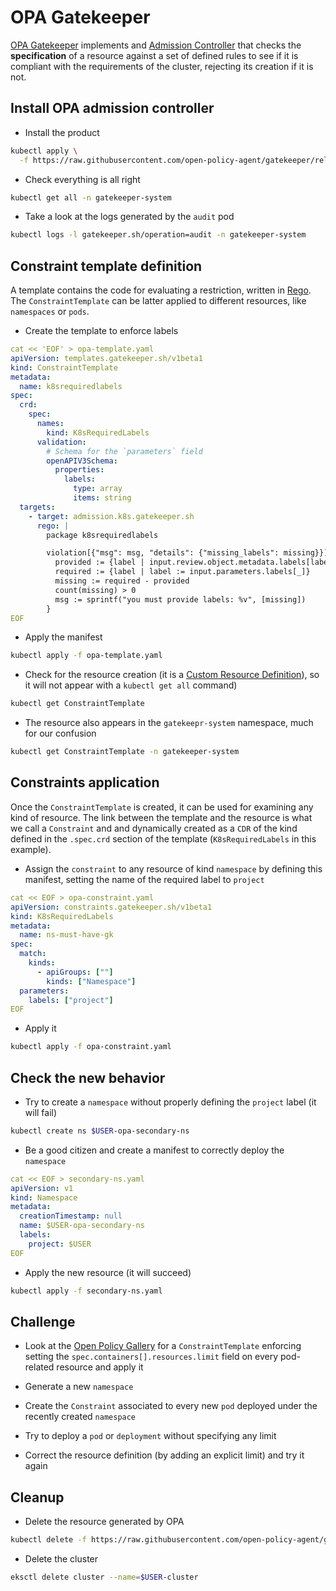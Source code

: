 # OPA Gatekeeper


[OPA Gatekeeper](https://github.com/open-policy-agent/gatekeeper) implements and [Admission Controller](https://kubernetes.io/docs/reference/access-authn-authz/admission-controllers/) that checks the **specification** of
a resource against a set of defined rules to see if it is compliant with the requirements of the
cluster, rejecting its creation if it is not.

## Install OPA admission controller

* Install the product

```bash
kubectl apply \
  -f https://raw.githubusercontent.com/open-policy-agent/gatekeeper/release-3.7/deploy/gatekeeper.yaml
```

* Check everything is all right

```bash
kubectl get all -n gatekeeper-system
```

* Take a look at the logs generated by the `audit` pod

```bash
kubectl logs -l gatekeeper.sh/operation=audit -n gatekeeper-system
```

## Constraint template definition

A template contains the code for evaluating a restriction, written in [Rego](https://www.openpolicyagent.org/docs/latest/policy-language/). The `ConstraintTemplate` can be latter applied to different resources, like `namespaces` or `pods`.

* Create the template to enforce labels

```yaml
cat << 'EOF' > opa-template.yaml
apiVersion: templates.gatekeeper.sh/v1beta1
kind: ConstraintTemplate
metadata:
  name: k8srequiredlabels
spec:
  crd:
    spec:
      names:
        kind: K8sRequiredLabels
      validation:
        # Schema for the `parameters` field
        openAPIV3Schema:
          properties:
            labels:
              type: array
              items: string
  targets:
    - target: admission.k8s.gatekeeper.sh
      rego: |
        package k8srequiredlabels

        violation[{"msg": msg, "details": {"missing_labels": missing}}] {
          provided := {label | input.review.object.metadata.labels[label]}
          required := {label | label := input.parameters.labels[_]}
          missing := required - provided
          count(missing) > 0
          msg := sprintf("you must provide labels: %v", [missing])
        }
EOF
```

* Apply the manifest

```bash
kubectl apply -f opa-template.yaml
```

* Check for the resource creation (it is a [Custom Resource Definition](https://kubernetes.io/docs/concepts/extend-kubernetes/api-extension/custom-resources/)), so it will not appear with a `kubectl get all` command)

```bash
kubectl get ConstraintTemplate
```

* The resource also appears in the `gatekeepr-system` namespace, much for our confusion

```bash
kubectl get ConstraintTemplate -n gatekeeper-system
```

## Constraints application

Once the `ConstraintTemplate` is created, it can be used for examining any kind of resource. The link between the template and the resource is what we call a `Constraint` and and dynamically created as a `CDR` of the kind defined in the `.spec.crd` section of the template (`K8sRequiredLabels` in this example).

* Assign the `constraint` to any resource of kind `namespace` by defining this manifest, setting the name of the required label to `project`

```yaml
cat << EOF > opa-constraint.yaml
apiVersion: constraints.gatekeeper.sh/v1beta1
kind: K8sRequiredLabels
metadata:
  name: ns-must-have-gk
spec:
  match:
    kinds:
      - apiGroups: [""]
        kinds: ["Namespace"]
  parameters:
    labels: ["project"]
EOF
```

* Apply it

```bash
kubectl apply -f opa-constraint.yaml
```

## Check the new behavior

* Try to create a `namespace` without properly defining the `project` label (it will fail)

```bash
kubectl create ns $USER-opa-secondary-ns
```

* Be a good citizen and create a manifest to correctly deploy the `namespace`

```yaml
cat << EOF > secondary-ns.yaml
apiVersion: v1
kind: Namespace
metadata:
  creationTimestamp: null
  name: $USER-opa-secondary-ns
  labels:
    project: $USER
EOF
```

* Apply the new resource (it will succeed)

```bash
kubectl apply -f secondary-ns.yaml
```

## Challenge

* Look at the [Open Policy Gallery](https://github.com/open-policy-agent/gatekeeper-library) for a `ConstraintTemplate` enforcing setting the `spec.containers[].resources.limit` field on every pod-related
resource and apply it

* Generate a new `namespace`

* Create the `Constraint` associated to every new `pod` deployed under the recently created `namespace`

* Try to deploy a `pod` or `deployment` without specifying any limit

* Correct the resource definition (by adding an explicit limit) and try it again

## Cleanup

* Delete the resource generated by OPA
  
```bash
kubectl delete -f https://raw.githubusercontent.com/open-policy-agent/gatekeeper/release-3.7/deploy/gatekeeper.yaml
```

* Delete the cluster
  
```bash
eksctl delete cluster --name=$USER-cluster
```

